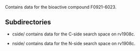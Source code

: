 Contains data for the bioactive compound F0921-6023.

## Subdirectories

- cside/ contains data for the C-side search space on rv1908c.

- nside/ contains data for the N-side search space on rv1908c.


